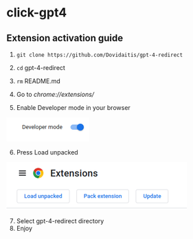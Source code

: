 # click-gpt4

## Extension activation guide 
1. `git clone https://github.com/Dovidaitis/gpt-4-redirect`
2. `cd` gpt-4-redirect
3. `rm` README.md
4. Go to *chrome://extensions/*

5. Enable Developer mode in your browser

![Developer mode toggle](./assets/developer_mode.png)

6. Press Load unpacked

![Load unpacked button](./assets/load_unpacked.png)

7. Select gpt-4-redirect directory
8. Enjoy